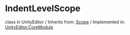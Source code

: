 # IndentLevelScope
class in UnityEditor
 / Inherits from: <a href="https://docs.unity3d.com/6000.0/Documentation/ScriptReference/Scope.html">Scope</a> / Implemented in: <a href="https://docs.unity3d.com/6000.0/Documentation/ScriptReference/UnityEditor.CoreModule.html">UnityEditor.CoreModule</a>
